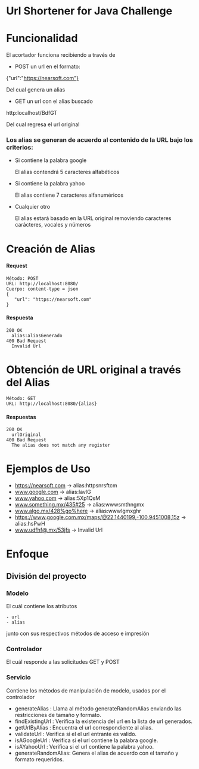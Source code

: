 # Url Shortener for Java Challenge

# Funcionalidad

El acortador funciona recibiendo a través de 
* POST un url en el formato:

{"url":"https://nearsoft.com"}


Del cual genera un alias
* GET un url con el alias buscado

http:localhost/BdfGT


Del cual regresa el url original

### Los alias se generan de acuerdo al contenido de la URL bajo los criterios:
* Si contiene la palabra google

    El alias contendrá 5 caracteres alfabéticos
* Si contiene la palabra yahoo

    El alias contiene 7 caracteres alfanuméricos
* Cualquier otro

    El alias estará basado en la URL original removiendo caracteres carácteres, vocales y números 

# Creación de Alias
#### Request
```
Método: POST
URL: http://localhost:8080/
Cuerpo: content-type = json
{
   "url": "https://nearsoft.com"
}
```

#### Respuesta
```
200 OK
  alias:aliasGenerado
400 Bad Request
  Invalid Url
```

# Obtención de URL original a través del Alias
```
Método: GET
URL: http://localhost:8080/{alias}
```
#### Respuestas
```
200 OK
  urlOriginal
400 Bad Request 
  The alias does not match any register
```

# Ejemplos de Uso
* https://nearsoft.com -> alias:httpsnrsftcm
* www.google.com -> alias:lavlG
* www.yahoo.com -> alias:5Xp1QsM
* www.something.mx/435#25 -> alias:wwwsmthngmx
* www.algo.mx/428%go%here -> alias:wwwlgmxghr
* https://www.google.com.mx/maps/@22.1440199,-100.9451008,15z -> alias:hsPwH
* www.udfhf@.mx/53jfs -> Invalid Url

# Enfoque
## División del proyecto
### Modelo
El cuál contiene los atributos
```
- url
- alias
```
junto con sus respectivos métodos de acceso e impresión
### Controlador
El cuál responde a las solicitudes GET y POST
### Servicio
Contiene los métodos de manipulación de modelo, usados por el controlador
* generateAlias : Llama al método generateRandomAlias enviando las restricciones de tamaño y formato.
* findExistingUrl : Verifica la existencia del url en la lista de url generados.
* getUrlByAlias : Encuentra el url correspondiente al alias.
* validateUrl : Verifica si el el url entrante es valido.
* isAGoogleUrl : Verifica si el url contiene la palabra google.
* isAYahooUrl : Verifica si el url contiene la palabra yahoo.
* generateRandomAlias: Genera el alias de acuerdo con el tamaño y formato requeridos. 
